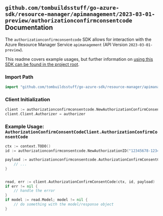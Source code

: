 
## `github.com/tombuildsstuff/go-azure-sdk/resource-manager/apimanagement/2023-03-01-preview/authorizationconfirmconsentcode` Documentation

The `authorizationconfirmconsentcode` SDK allows for interaction with the Azure Resource Manager Service `apimanagement` (API Version `2023-03-01-preview`).

This readme covers example usages, but further information on [using this SDK can be found in the project root](https://github.com/tombuildsstuff/go-azure-sdk/tree/main/docs).

### Import Path

```go
import "github.com/tombuildsstuff/go-azure-sdk/resource-manager/apimanagement/2023-03-01-preview/authorizationconfirmconsentcode"
```


### Client Initialization

```go
client := authorizationconfirmconsentcode.NewAuthorizationConfirmConsentCodeClientWithBaseURI("https://management.azure.com")
client.Client.Authorizer = authorizer
```


### Example Usage: `AuthorizationConfirmConsentCodeClient.AuthorizationConfirmConsentCode`

```go
ctx := context.TODO()
id := authorizationconfirmconsentcode.NewAuthorizationID("12345678-1234-9876-4563-123456789012", "example-resource-group", "serviceValue", "authorizationProviderIdValue", "authorizationIdValue")

payload := authorizationconfirmconsentcode.AuthorizationConfirmConsentCodeRequestContract{
	// ...
}


read, err := client.AuthorizationConfirmConsentCode(ctx, id, payload)
if err != nil {
	// handle the error
}
if model := read.Model; model != nil {
	// do something with the model/response object
}
```
